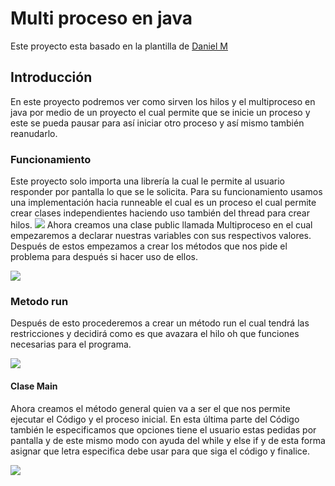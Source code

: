 # Multi proceso en java
Este proyecto esta basado en la plantilla de [Daniel M](https://github.com/D-20-mtzf/Proyect01 "Daniel M")
## Introducción 
En este proyecto podremos ver como sirven los hilos y el multiproceso en java por medio de un proyecto el cual permite que se inicie un proceso y este se pueda pausar para así iniciar otro proceso y así mismo también reanudarlo.
### Funcionamiento
Este proyecto solo importa una librería la cual le permite al usuario responder por pantalla lo que se le solicita. Para su funcionamiento usamos una implementación hacia runneable el cual es un proceso el cual permite crear clases independientes haciendo uso también del thread para crear hilos.
![](https://cdn.discordapp.com/attachments/980278659657138216/1080354392588431391/image.png)
Ahora creamos una clase public llamada Multiproceso en el cual empezaremos a declarar nuestras variables con sus respectivos valores.
Después de estos empezamos a crear los métodos que nos pide el problema para después si hacer uso de ellos.

![](https://cdn.discordapp.com/attachments/980278659657138216/1080353995182313472/image.png)
### Metodo run
Después de esto procederemos a crear un método run el cual tendrá las restricciones y decidirá como es que avazara el hilo oh que funciones necesarias para el programa.

![](https://cdn.discordapp.com/attachments/980278659657138216/1080353732883124285/image.png)
#### Clase Main
Ahora creamos el método general quien va a ser el que nos permite ejecutar el Código y el proceso inicial.
En esta última parte del Código también le especificamos que opciones tiene el usuario estas pedidas por pantalla y de este mismo modo con ayuda del while y else if y de esta forma asignar que letra especifica debe usar para que siga el código y finalice.

![](https://cdn.discordapp.com/attachments/980278659657138216/1080353040458068069/image.png)

